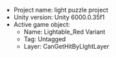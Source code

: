 <!-- UNITY CODE ASSIST INSTRUCTIONS START -->
- Project name: light puzzle project
- Unity version: Unity 6000.0.35f1
- Active game object:
  - Name: Lightable_Red Variant
  - Tag: Untagged
  - Layer: CanGetHitByLIghtLayer
<!-- UNITY CODE ASSIST INSTRUCTIONS END -->